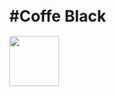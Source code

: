 <h1>#Coffe Black</h1>

<img widht="90" height="90" src="https://github.com/user-attachments/assets/3c9c3ca8-b525-474c-97e9-f3be926b81d1" />

